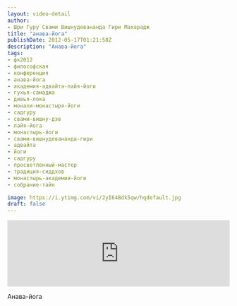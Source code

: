 ```yaml
---
layout: video-detail
author:
- Шри Гуру Свами Вишнудевананда Гири Махарадж
title: "анава-йога"
publishDate: 2012-05-17T01:21:58Z
description: "Анава-йога"
tags: 
- фк2012
- философская
- конференция
- анава-йога
- академия-адвайта-лайя-йоги
- гухья-самаджа
- дивья-лока
- монахи-монастыря-йоги
- садгуру
- свами-вишну-дэв
- лайя-йога
- монастырь-йоги
- свами-вишнудевананда-гири
- адвайта
- йоги
- садгуру
- просветленный-мастер
- традиция-сиддхов
- монастырь-академии-йоги
- собрание-тайн

image: https://i.ytimg.com/vi/2yI64Bdk5qw/hqdefault.jpg
draft: false
---
```


<iframe width="100%" src="https://www.youtube.com/embed/2yI64Bdk5qw" frameborder="0" allowfullscreen=""></iframe> 

 Анава-йога

  

 
